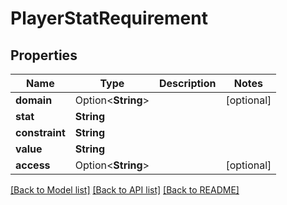 # PlayerStatRequirement

## Properties

Name | Type | Description | Notes
------------ | ------------- | ------------- | -------------
**domain** | Option<**String**> |  | [optional]
**stat** | **String** |  | 
**constraint** | **String** |  | 
**value** | **String** |  | 
**access** | Option<**String**> |  | [optional]

[[Back to Model list]](../README.md#documentation-for-models) [[Back to API list]](../README.md#documentation-for-api-endpoints) [[Back to README]](../README.md)


